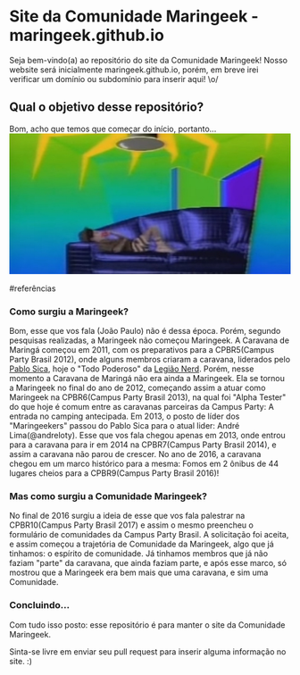# Site da Comunidade Maringeek - maringeek.github.io

Seja bem-vindo(a) ao repositório do site da Comunidade Maringeek!
Nosso website será inicialmente maringeek.github.io, porém, em breve irei verificar um domínio ou subdomínio para inserir aqui! \o/

## Qual o objetivo desse repositório?
Bom, acho que temos que começar do início, portanto...
![Senta que lá vem a história!](https://raw.githubusercontent.com/maringeek/maringeek.github.io/master/readme/sentaquelavemhistoria-cultura.jpg)

\#referências

### Como surgiu a Maringeek?
Bom, esse que vos fala (João Paulo) não é dessa época. Porém, segundo pesquisas realizadas, a Maringeek não começou Maringeek.
A Caravana de Maringá começou em 2011, com os preparativos para a CPBR5(Campus Party Brasil 2012), onde alguns membros criaram a caravana, liderados pelo [Pablo Sica](https://www.facebook.com/sicapablo), hoje o "Todo Poderoso" da [Legião Nerd](https://www.legiaonerd.com.br/). Porém, nesse momento a Caravana de Maringá não era ainda a Maringeek. Ela se tornou a Maringeek no final do ano de 2012, começando assim a atuar como Maringeek na CPBR6(Campus Party Brasil 2013), na qual foi "Alpha Tester" do que hoje é comum entre as caravanas parceiras da Campus Party: A entrada no camping antecipada.
Em 2013, o posto de líder dos "Maringeekers" passou do Pablo Sica para o atual lider: André Lima(@andreloty).
Esse que vos fala chegou apenas em 2013, onde entrou para a caravana para ir em 2014 na CPBR7(Campus Party Brasil 2014), e assim a caravana não parou de crescer.
No ano de 2016, a caravana chegou em um marco histórico para a mesma: Fomos em 2 ônibus de 44 lugares cheios para a CPBR9(Campus Party Brasil 2016)!

### Mas como surgiu a Comunidade Maringeek?
No final de 2016 surgiu a ideia de esse que vos fala palestrar na CPBR10(Campus Party Brasil 2017) e assim o mesmo preencheu o formulário de comunidades da Campus Party Brasil. A solicitação foi aceita, e assim começou a trajetória de Comunidade da Maringeek, algo que já tinhamos: o espírito de comunidade. Já tinhamos membros que já não faziam "parte" da caravana, que ainda faziam parte, e após esse marco, só mostrou que a Maringeek era bem mais que uma caravana, e sim uma Comunidade.

### Concluindo...
Com tudo isso posto: esse repositório é para manter o site da Comunidade Maringeek.

Sinta-se livre em enviar seu pull request para inserir alguma informação no site. :)
